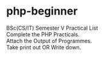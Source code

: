 # php-beginner  
BSc(CS/IT) Semester V Practical List  
Complete the PHP Practicals.  
Attach the Output of Programmes.  
Take print out OR Write down.


